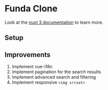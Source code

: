 # Funda Clone

Look at the [nuxt 3 documentation](https://v3.nuxtjs.org) to learn more.

## Setup

## Improvements
1. Implement vue-i18n
1. Implement pagination for the search results
1. Implement advanced search and filtering
1. Implement responsive `<img srcset>`

